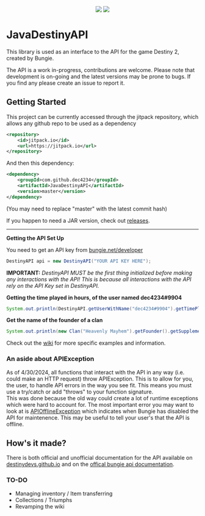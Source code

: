 <p align="center">
    <img src="https://user-images.githubusercontent.com/22875520/119843615-b6da3f80-bed5-11eb-8d3e-b2432a993454.png">
    <a href="https://discord.gg/dvZmP92d4h"><img src="https://discordapp.com/api/guilds/847480795232993280/widget.png?style=banner2"></a>
</p>

# JavaDestinyAPI 
This library is used as an interface to the API for the game Destiny 2, created by Bungie.

The API is a work in-progress, contributions are welcome. Please note that development is on-going and the latest versions may be prone to bugs. If you find any please create an issue to report it.
## Getting Started
This project can be currently accessed through the jitpack repository, which allows any github repo to be used as a dependency
```xml
<repository>
    <id>jitpack.io</id>
    <url>https://jitpack.io</url>
</repository>
```
And then this dependency:
```xml
<dependency>
    <groupId>com.github.dec4234</groupId>
    <artifactId>JavaDestinyAPI</artifactId>
    <version>master</version>
</dependency>
```
(You may need to replace "master" with the latest commit hash)

If you happen to need a JAR version, check out [releases](https://github.com/dec4234/JavaDestinyAPI/releases).

****

**Getting the API Set Up**

You need to get an API key from [bungie.net/developer](https://bungie.net/developer)

```java
DestinyAPI api = new DestinyAPI("YOUR API KEY HERE");
```
**IMPORTANT:** *DestinyAPI MUST be the first thing initialized before making any interactions with the API! This is because
all interactions with the API rely on the API Key set in DestinyAPI.*

**Getting the time played in hours, of the user named dec4234#9904**
```java
System.out.println(DestinyAPI.getUserWithName("dec4234#9904").getTimePlayed() / 60.0);
```

**Get the name of the founder of a clan**
```java
System.out.println(new Clan("Heavenly Mayhem").getFounder().getSupplementalDisplayName());
```

Check out the [wiki](https://github.com/dec4234/JavaDestinyAPI/wiki/Getting-Started) for more specific examples and information.

### An aside about APIException
As of 4/30/2024, all functions that interact with the API in any way (i.e. could make an HTTP request) throw APIException.
This is to allow for you, the user, to handle API errors in the way you see fit. This means you must use a try/catch or
add "throws" to your function signature.
<br>
This was done because the old way could create a lot of runtime exceptions which were hard to account for.
The most important error you may want to look at is [APIOfflineException](https://github.com/dec4234/JavaDestinyAPI/blob/master/src/main/java/net/dec4234/javadestinyapi/exceptions/APIOfflineException.java)
which indicates when Bungie has disabled the API for maintenence. This may be useful to tell your user's that the API is offline.

## How's it made?
There is both official and unofficial documentation for the API available on [destinydevs.github.io](http://destinydevs.github.io/BungieNetPlatform/docs/Endpoints) and on the [offical bungie api documentation](https://bungie-net.github.io/).

### TO-DO
- Managing inventory / Item transferring
- Collections / Triumphs
- Revamping the wiki